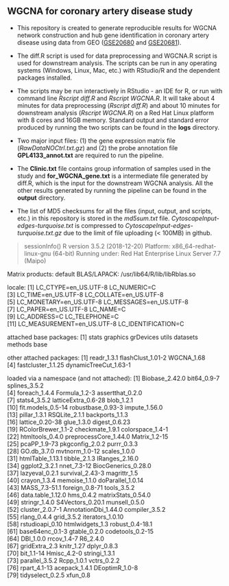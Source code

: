 ## WGCNA for coronary artery disease study

* This repository is created to generate reproducible results for WGCNA network construction and hub gene identification in coronary artery disease using data from GEO ([GSE20680](https://www.ncbi.nlm.nih.gov/geo/query/acc.cgi?acc=GSE20680) and [GSE20681](https://www.ncbi.nlm.nih.gov/geo/query/acc.cgi?acc=GSE20681)).

* The diff.R script is used for data preprocessing and WGCNA.R script is used for downstream analysis. The scripts can be run in any operating systems (Windows, Linux, Mac, etc.) with RStudio/R and the dependent packages installed.

* The scripts may be run interactively in RStudio - an IDE for R, or run with command line *Rscript diff.R* and *Rscript WGCNA.R*. It will take about 4 minutes for data preprocessing (*Rscript diff.R*) and about 10 minutes for downstream analysis (*Rscript WGCNA.R*) on a Red Hat Linux platform with 8 cores and 16GB memory. Standard output and standard error produced by running the two scripts can be found in the **logs** directory.

* Two major input files: (1) the gene expression matrix file (*RawDataNOCtrl.txt.gz*) and (2) the probe annotation file **GPL4133_annot.txt** are required to run the pipeline.

* The **Clinic.txt** file contains group information of samples used in the study and **for_WGCNA_gene.txt** is a intermediate file generated by diff.R, which is the input for the downstream WGCNA analysis. All the other results generated by running the pipeline can be found in the **output** directory.

* The list of MD5 checksums for all the files (input, output, and scripts, etc.) in this repository is stored in the *md5sum.txt* file. *CytoscapeInput-edges-turquoise.txt* is compressed to *CytoscapeInput-edges-turquoise.txt.gz* due to the limit of file uploading (< 100MB) in github. 


> sessionInfo()
R version 3.5.2 (2018-12-20)
Platform: x86_64-redhat-linux-gnu (64-bit)
Running under: Red Hat Enterprise Linux Server 7.7 (Maipo)

Matrix products: default
BLAS/LAPACK: /usr/lib64/R/lib/libRblas.so

locale:
 [1] LC_CTYPE=en_US.UTF-8       LC_NUMERIC=C              
 [3] LC_TIME=en_US.UTF-8        LC_COLLATE=en_US.UTF-8    
 [5] LC_MONETARY=en_US.UTF-8    LC_MESSAGES=en_US.UTF-8   
 [7] LC_PAPER=en_US.UTF-8       LC_NAME=C                 
 [9] LC_ADDRESS=C               LC_TELEPHONE=C            
[11] LC_MEASUREMENT=en_US.UTF-8 LC_IDENTIFICATION=C       

attached base packages:
[1] stats     graphics  grDevices utils     datasets  methods   base     

other attached packages:
[1] readr_1.3.1           flashClust_1.01-2     WGCNA_1.68           
[4] fastcluster_1.1.25    dynamicTreeCut_1.63-1

loaded via a namespace (and not attached):
 [1] Biobase_2.42.0        bit64_0.9-7           splines_3.5.2        
 [4] foreach_1.4.4         Formula_1.2-3         assertthat_0.2.0     
 [7] stats4_3.5.2          latticeExtra_0.6-28   blob_1.2.1           
[10] fit.models_0.5-14     robustbase_0.93-3     impute_1.56.0        
[13] pillar_1.3.1          RSQLite_2.1.1         backports_1.1.3      
[16] lattice_0.20-38       glue_1.3.0            digest_0.6.23        
[19] RColorBrewer_1.1-2    checkmate_1.9.1       colorspace_1.4-1     
[22] htmltools_0.4.0       preprocessCore_1.44.0 Matrix_1.2-15        
[25] pcaPP_1.9-73          pkgconfig_2.0.2       purrr_0.3.3          
[28] GO.db_3.7.0           mvtnorm_1.0-12        scales_1.0.0         
[31] htmlTable_1.13.1      tibble_2.1.3          IRanges_2.16.0       
[34] ggplot2_3.2.1         nnet_7.3-12           BiocGenerics_0.28.0  
[37] lazyeval_0.2.1        survival_2.43-3       magrittr_1.5         
[40] crayon_1.3.4          memoise_1.1.0         doParallel_1.0.14    
[43] MASS_7.3-51.1         foreign_0.8-71        tools_3.5.2          
[46] data.table_1.12.0     hms_0.4.2             matrixStats_0.54.0   
[49] stringr_1.4.0         S4Vectors_0.20.1      munsell_0.5.0        
[52] cluster_2.0.7-1       AnnotationDbi_1.44.0  compiler_3.5.2       
[55] rlang_0.4.4           grid_3.5.2            iterators_1.0.10     
[58] rstudioapi_0.10       htmlwidgets_1.3       robust_0.4-18.1      
[61] base64enc_0.1-3       gtable_0.2.0          codetools_0.2-15     
[64] DBI_1.0.0             rrcov_1.4-7           R6_2.4.0             
[67] gridExtra_2.3         knitr_1.27            dplyr_0.8.3          
[70] bit_1.1-14            Hmisc_4.2-0           stringi_1.3.1        
[73] parallel_3.5.2        Rcpp_1.0.1            vctrs_0.2.2          
[76] rpart_4.1-13          acepack_1.4.1         DEoptimR_1.0-8       
[79] tidyselect_0.2.5      xfun_0.8 
